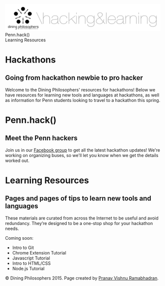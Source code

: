 <div class="hidden"><meta property="og:image" content="http://the-dining-philosophers.github.io/code-weekend/assets/img/logo.png"><link rel="shortcut icon" href="assets/images/favicon.png"><link rel="stylesheet" href="assets/css/global.css"><link rel="stylesheet" href="http://netdna.bootstrapcdn.com/font-awesome/4.0.3/css/font-awesome.css"><link rel="stylesheet" href='http://fonts.googleapis.com/css?family=Open+Sans:300italic,400italic,600italic,700italic,400,300,600,700' type='text/css'></div><img class="full-img" src="assets/img/logo.png"><div class="nav-items"><div class="nav-item" id="pennhack-menu">Penn.hack()</div><div class="nav-item" id="learning-menu">Learning Resources</div></div>

Hackathons
============
Going from hackathon newbie to pro hacker
--------------------------

Welcome to the Dining Philosophers' resources for hackathons! Below we have resources for learning new tools and languages at hackathons, as well as information for Penn students looking to travel to a hackathon this spring.

Penn.hack() <a id="pennhack-section"></a>
==================================
Meet the Penn hackers
------------------------------------

Join us in our [Facebook group](https://www.facebook.com/groups/672851066164250/) to get all the latest hackathon updates! We're working on organizing buses, so we'll let you know when we get the details worked out.

Learning Resources <a id="learning-section"></a>
==================================
Pages and pages of tips to learn new tools and languages
------------------------------------

These materials are curated from across the Internet to be useful and avoid redundancy. They’re designed to be a one-stop shop for your hackathon needs.

Coming soon:

- Intro to Git
- Chrome Extension Tutorial
- Javascript Tutorial
- Intro to HTML/CSS
- Node.js Tutorial

<div class="footer"><p>&copy; Dining Philosophers 2015. Page created by <a href="http://pvrnav.com">Pranav Vishnu Ramabhadran</a>.</div>

<script src="http://code.jquery.com/jquery-1.11.0.min.js"></script>
<script src="assets/js/nav.js"></script>
<script src="assets/js/FlowType.js"></script>
<script type="text/javascript">
    $('.markdown-body').flowtype({
        minimum   : 500,
        maximum   : 1000,
        minFont   : 16,
        maxFont   : 65,
        fontRatio : 40
    });
</script>
